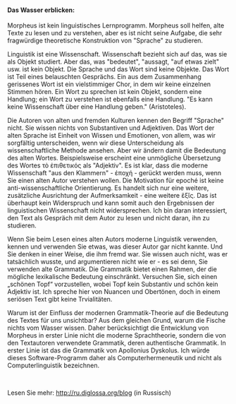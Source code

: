 #### Das Wasser erblicken:

Morpheus ist kein linguistisches Lernprogramm. Morpheus soll helfen, alte Texte zu lesen und zu verstehen, aber es ist nicht seine Aufgabe, die sehr fragwürdige theoretische Konstruktion von "Sprache" zu studieren.

Linguistik ist eine Wissenschaft. Wissenschaft bezieht sich auf das, was sie als Objekt studiert. Aber das, was "bedeutet", "aussagt, "auf etwas zielt" usw. ist kein Objekt. Die Sprache und das Wort sind keine Objekte. Das Wort ist Teil eines belauschten Gesprächs. Ein aus dem Zusammenhang gerissenes Wort ist ein vielstimmiger Chor, in dem wir keine einzelnen Stimmen hören. Ein Wort zu sprechen ist kein Objekt, sondern eine Handlung; ein Wort zu verstehen ist ebenfalls eine Handlung. "Es kann keine Wissenschaft über eine Handlung geben." (Aristoteles).

Die Autoren von alten und fremden Kulturen kennen den Begriff "Sprache" nicht. Sie wissen nichts von Substantiven und Adjektiven. Das Wort der alten Sprache ist Einheit von Wissen und Emotionen, von allem, was wir sorgfältig unterscheiden, wenn wir diese Unterscheidung als wissenschaftliche Methode ansehen. Aber wir ändern damit die Bedeutung des alten Wortes. Beispielsweise erscheint eine unmögliche Übersetzung des Wortes τὸ ἐπιθετικός als "Adjektiv". Es ist klar, dass die moderne Wissenschaft "aus den Klammern" - ἐποχή - gerückt werden muss, wenn Sie einen alten Autor verstehen wollen. Die Motivation für epoché ist keine anti-wissenschaftliche Orientierung. Es handelt sich nur eine weitere, zusätzliche Ausrichtung der Aufmerksamkeit - eine weitere ἕξῐς. Das ist überhaupt kein Widerspruch und kann somit auch den Ergebnissen der linguistischen Wissenschaft nicht widersprechen. Ich bin daran interessiert, den Text als Gespräch mit dem Autor zu lesen und nicht daran, ihn zu studieren.

Wenn Sie beim Lesen eines alten Autors moderne Linguistik verwenden, kennen und verwenden Sie etwas, was dieser Autor gar nicht kannte. Und Sie denken in einer Weise, die ihm fremd war. Sie wissen auch nicht, was er tatsächlich wusste, und argumentieren nicht wie er - es sei denn, Sie verwenden alte Grammatik. Die Grammatik bietet einen Rahmen, der die mögliche lexikalische Bedeutung einschränkt. Versuchen Sie, sich einen „schönen Topf“ vorzustellen, wobei Topf kein Substantiv und schön kein Adjektiv ist. Ich spreche hier von Nuancen und Obertönen, doch in einem seriösen Text gibt keine Trvialitäten.

Warum ist der Einfluss der modernen Grammatik-Theorie auf die Bedeutung des Textes für uns unsichtbar? Aus dem gleichen Grund, warum die Fische nichts vom Wasser wissen. Daher berücksichtigt die Entwicklung von Morpheus in erster Linie nicht die moderne Sprachtheorie, sondern die von den Textautoren verwendete Grammatik, deren authentische Grammatik. In erster Linie ist das die Grammatik von Apollonius Dyskolus. Ich würde dieses Software-Programm daher als Computerhermeneutik und nicht als Computerlinguistik bezeichnen.

&nbsp;

Lesen Sie mehr:  <span class="external">http://ru.diglossa.org/blog</span>  (in Russisch)

&nbsp;
